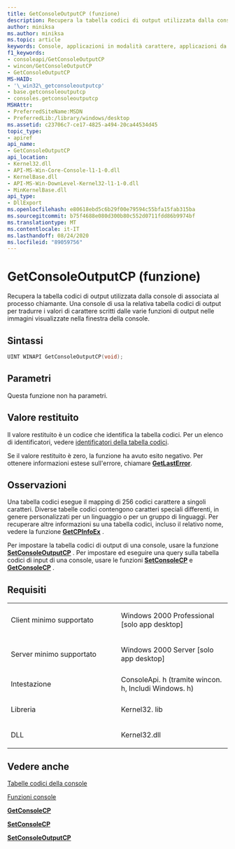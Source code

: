 ```yaml
---
title: GetConsoleOutputCP (funzione)
description: Recupera la tabella codici di output utilizzata dalla console di associata al processo chiamante.
author: miniksa
ms.author: miniksa
ms.topic: article
keywords: Console, applicazioni in modalità carattere, applicazioni da riga di comando, applicazioni Terminal, API console
f1_keywords:
- consoleapi/GetConsoleOutputCP
- wincon/GetConsoleOutputCP
- GetConsoleOutputCP
MS-HAID:
- '\_win32\_getconsoleoutputcp'
- base.getconsoleoutputcp
- consoles.getconsoleoutputcp
MSHAttr:
- PreferredSiteName:MSDN
- PreferredLib:/library/windows/desktop
ms.assetid: c23706c7-ce17-4825-a494-20ca44534d45
topic_type:
- apiref
api_name:
- GetConsoleOutputCP
api_location:
- Kernel32.dll
- API-MS-Win-Core-Console-l1-1-0.dll
- KernelBase.dll
- API-MS-Win-DownLevel-Kernel32-l1-1-0.dll
- MinKernelBase.dll
api_type:
- DllExport
ms.openlocfilehash: e80618ebd5c6b29f00e79594c55bfa15fab315ba
ms.sourcegitcommit: b75f4688e080d300b80c552d0711fdd86b9974bf
ms.translationtype: MT
ms.contentlocale: it-IT
ms.lasthandoff: 08/24/2020
ms.locfileid: "89059756"
---
```

# <a name="getconsoleoutputcp-function"></a>GetConsoleOutputCP (funzione)


Recupera la tabella codici di output utilizzata dalla console di associata al processo chiamante. Una console di usa la relativa tabella codici di output per tradurre i valori di carattere scritti dalle varie funzioni di output nelle immagini visualizzate nella finestra della console.

<a name="syntax"></a>Sintassi
------

```C
UINT WINAPI GetConsoleOutputCP(void);
```

<a name="parameters"></a>Parametri
----------

Questa funzione non ha parametri.

<a name="return-value"></a>Valore restituito
------------

Il valore restituito è un codice che identifica la tabella codici. Per un elenco di identificatori, vedere [identificatori della tabella codici](https://msdn.microsoft.com/library/windows/desktop/dd317756).

Se il valore restituito è zero, la funzione ha avuto esito negativo. Per ottenere informazioni estese sull'errore, chiamare [**GetLastError**](https://msdn.microsoft.com/library/windows/desktop/ms679360).

<a name="remarks"></a>Osservazioni
-------

Una tabella codici esegue il mapping di 256 codici carattere a singoli caratteri. Diverse tabelle codici contengono caratteri speciali differenti, in genere personalizzati per un linguaggio o per un gruppo di linguaggi. Per recuperare altre informazioni su una tabella codici, incluso il relativo nome, vedere la funzione [**GetCPInfoEx**](https://msdn.microsoft.com/library/windows/desktop/dd318081) .

Per impostare la tabella codici di output di una console, usare la funzione [**SetConsoleOutputCP**](setconsoleoutputcp.md) . Per impostare ed eseguire una query sulla tabella codici di input di una console, usare le funzioni [**SetConsoleCP**](setconsolecp.md) e [**GetConsoleCP**](getconsolecp.md) .

<a name="requirements"></a>Requisiti
------------

<table>
<colgroup>
<col width="50%" />
<col width="50%" />
</colgroup>
<tbody>
<tr class="odd">
<td><p>Client minimo supportato</p></td>
<td><p>Windows 2000 Professional [solo app desktop]</p></td>
</tr>
<tr class="even">
<td><p>Server minimo supportato</p></td>
<td><p>Windows 2000 Server [solo app desktop]</p></td>
</tr>
<tr class="odd">
<td><p>Intestazione</p></td>
<td>ConsoleApi. h (tramite wincon. h, Includi Windows. h)</td>
</tr>
<tr class="even">
<td><p>Libreria</p></td>
<td>Kernel32. lib</td>
</tr>
<tr class="odd">
<td><p>DLL</p></td>
<td>Kernel32.dll</td>
</tr>
<tr class="even">
</tr>
<tr class="odd">
</tr>
<tr class="even">
</tr>
</tbody>
</table>

## <a name="span-idsee_alsospansee-also"></a><span id="see_also"></span>Vedere anche


[Tabelle codici della console](console-code-pages.md)

[Funzioni console](console-functions.md)

[**GetConsoleCP**](getconsolecp.md)

[**SetConsoleCP**](setconsolecp.md)

[**SetConsoleOutputCP**](setconsoleoutputcp.md)

 

 





